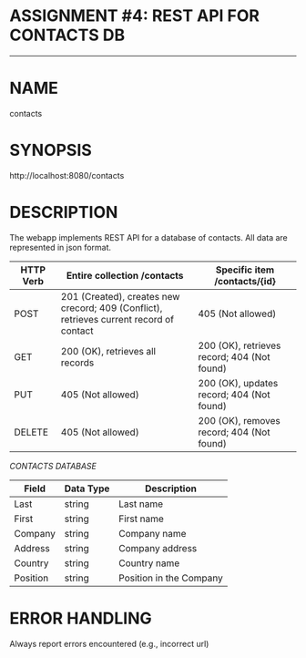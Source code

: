 # ASSIGNMENT #4: REST API FOR CONTACTS DB
---
# NAME

contacts

# SYNOPSIS

http://localhost:8080/contacts

# DESCRIPTION

The webapp implements REST API for a database of contacts. All data are represented in json format. 

| HTTP Verb | Entire collection /contacts  | Specific item /contacts/{id} |
|-----------|------------|----------------|
| POST      | 201 (Created), creates new crecord; 409 (Conflict), retrieves current record of contact | 405 (Not allowed) |
| GET       | 200 (OK), retrieves all records | 200 (OK), retrieves record; 404 (Not found) |
| PUT      | 405 (Not allowed) | 200 (OK), updates record; 404 (Not found) |
| DELETE   | 405 (Not allowed) | 200 (OK), removes record; 404 (Not found) | 

*CONTACTS DATABASE*

| Field | Data Type | Description |
|-------|-----------|-------------|
| Last  | string    | Last name   |
| First | string    | First name  |
| Company | string  | Company name |
| Address | string | Company address |
| Country | string | Country name |
| Position | string | Position in the Company |

# ERROR HANDLING

Always report errors encountered (e.g., incorrect url)
